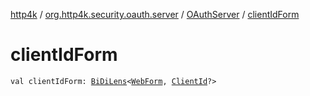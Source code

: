 [http4k](../../index.md) / [org.http4k.security.oauth.server](../index.md) / [OAuthServer](index.md) / [clientIdForm](./client-id-form.md)

# clientIdForm

`val clientIdForm: `[`BiDiLens`](../../org.http4k.lens/-bi-di-lens/index.md)`<`[`WebForm`](../../org.http4k.lens/-web-form/index.md)`, `[`ClientId`](../-client-id/index.md)`?>`